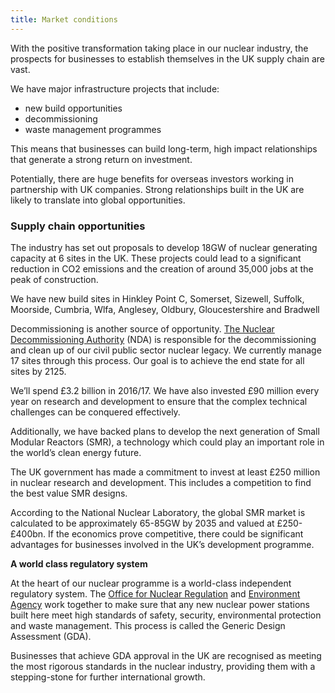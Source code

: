 ```yaml
---
title: Market conditions
---
```

With the positive transformation taking place in our nuclear industry, the prospects for businesses to establish themselves in the UK supply chain are vast. 

We have major infrastructure projects that include: 

- new build opportunities
- decommissioning
- waste management programmes

This means that businesses can build long-term, high impact relationships that generate a strong return on investment.

Potentially, there are huge benefits for overseas investors working in partnership with UK companies.  Strong relationships built in the UK are likely to translate into global opportunities. 

### Supply chain opportunities 
The industry has set out proposals to develop 18GW of nuclear generating capacity at 6 sites in the UK. These projects could lead to a significant reduction in CO2 emissions and the creation of around 35,000 jobs at the peak of construction. 

We have new build sites in Hinkley Point C, Somerset, Sizewell, Suffolk, Moorside, Cumbria, Wlfa, Anglesey, Oldbury, Gloucestershire and Bradwell

Decommissioning is another source of opportunity.  [The Nuclear Decommissioning Authority](https://www.gov.uk/government/organisations/nuclear-decommissioning-authority) (NDA) is responsible for the decommissioning and clean up of our civil public sector nuclear legacy. We currently manage 17 sites through this process. Our goal is to achieve the end state for all sites by 2125.

We’ll spend £3.2 billion in 2016/17. We have also invested £90 million every year on research and development to ensure that the complex technical challenges can be conquered effectively. 

Additionally, we have backed plans to develop the next generation of Small Modular Reactors (SMR), a technology which could play an important role in the world’s clean energy future. 

The UK government has made a commitment to invest at least £250 million in nuclear research and development. This includes a competition to find the best value SMR designs. 

According to the National Nuclear Laboratory, the global SMR market is calculated to be approximately 65-85GW by 2035 and valued at £250-£400bn. If the economics prove competitive, there could be significant advantages for businesses involved in the UK’s development programme.

**A world class regulatory system**

At the heart of our nuclear programme is a world-class independent regulatory system. The [Office for Nuclear Regulation](http://www.onr.org.uk/) and [Environment Agency](https://www.gov.uk/government/organisations/environment-agency) work together to make sure that any new nuclear power stations built here meet high standards of safety, security, environmental protection and waste management. This process is called the Generic Design Assessment (GDA).

Businesses that achieve GDA approval in the UK are recognised as meeting the most rigorous standards in the nuclear industry, providing them with a stepping-stone for further international growth.  

